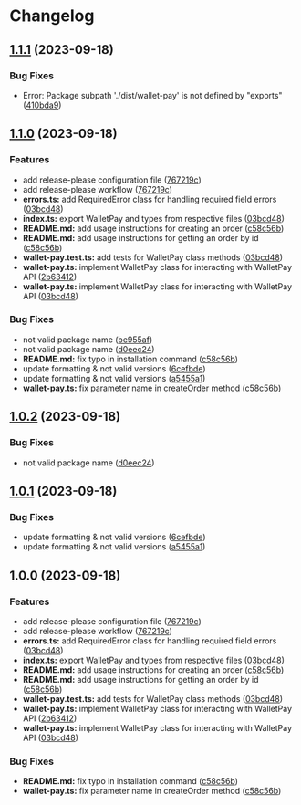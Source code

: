 # Changelog

## [1.1.1](https://github.com/mdwitr0/telegram-wallet-pay/compare/wallet-pay-v1.1.0...wallet-pay-v1.1.1) (2023-09-18)


### Bug Fixes

* Error: Package subpath './dist/wallet-pay' is not defined by "exports" ([410bda9](https://github.com/mdwitr0/telegram-wallet-pay/commit/410bda9297462b68c5c385a3d4e7c34f281505ba))

## [1.1.0](https://github.com/mdwitr0/telegram-wallet-pay/compare/wallet-pay-v1.0.2...wallet-pay-v1.1.0) (2023-09-18)


### Features

* add release-please configuration file ([767219c](https://github.com/mdwitr0/telegram-wallet-pay/commit/767219c74ccec8422484bdad5334a9f632e83dc9))
* add release-please workflow ([767219c](https://github.com/mdwitr0/telegram-wallet-pay/commit/767219c74ccec8422484bdad5334a9f632e83dc9))
* **errors.ts:** add RequiredError class for handling required field errors ([03bcd48](https://github.com/mdwitr0/telegram-wallet-pay/commit/03bcd485069e874e6dbbeda1775d68e7d5a1f365))
* **index.ts:** export WalletPay and types from respective files ([03bcd48](https://github.com/mdwitr0/telegram-wallet-pay/commit/03bcd485069e874e6dbbeda1775d68e7d5a1f365))
* **README.md:** add usage instructions for creating an order ([c58c56b](https://github.com/mdwitr0/telegram-wallet-pay/commit/c58c56b01b52b224694a779379e988d92df69b73))
* **README.md:** add usage instructions for getting an order by id ([c58c56b](https://github.com/mdwitr0/telegram-wallet-pay/commit/c58c56b01b52b224694a779379e988d92df69b73))
* **wallet-pay.test.ts:** add tests for WalletPay class methods ([03bcd48](https://github.com/mdwitr0/telegram-wallet-pay/commit/03bcd485069e874e6dbbeda1775d68e7d5a1f365))
* **wallet-pay.ts:** implement WalletPay class for interacting with WalletPay API ([2b63412](https://github.com/mdwitr0/telegram-wallet-pay/commit/2b63412af1c9fab4313689f764d1ea0bb71c59e3))
* **wallet-pay.ts:** implement WalletPay class for interacting with WalletPay API ([03bcd48](https://github.com/mdwitr0/telegram-wallet-pay/commit/03bcd485069e874e6dbbeda1775d68e7d5a1f365))


### Bug Fixes

* not valid package name ([be955af](https://github.com/mdwitr0/telegram-wallet-pay/commit/be955af82deb642a3672c7990ab301be7058b213))
* not valid package name ([d0eec24](https://github.com/mdwitr0/telegram-wallet-pay/commit/d0eec24e90062b94f14f689a33841c0e7c24c2aa))
* **README.md:** fix typo in installation command ([c58c56b](https://github.com/mdwitr0/telegram-wallet-pay/commit/c58c56b01b52b224694a779379e988d92df69b73))
* update formatting & not valid versions ([6cefbde](https://github.com/mdwitr0/telegram-wallet-pay/commit/6cefbded32935165ac79edd42be15e24e115044f))
* update formatting & not valid versions ([a5455a1](https://github.com/mdwitr0/telegram-wallet-pay/commit/a5455a1294a816859daa79b0c2ba7b0e2f0a3b21))
* **wallet-pay.ts:** fix parameter name in createOrder method ([c58c56b](https://github.com/mdwitr0/telegram-wallet-pay/commit/c58c56b01b52b224694a779379e988d92df69b73))

## [1.0.2](https://github.com/mdwitr0/telegram-wallet-pay/compare/telegram-wallet-pay-v1.0.1...telegram-wallet-pay-v1.0.2) (2023-09-18)


### Bug Fixes

* not valid package name ([d0eec24](https://github.com/mdwitr0/telegram-wallet-pay/commit/d0eec24e90062b94f14f689a33841c0e7c24c2aa))

## [1.0.1](https://github.com/mdwitr0/telegram-wallet-pay/compare/telegram-wallet-pay-v1.0.0...telegram-wallet-pay-v1.0.1) (2023-09-18)


### Bug Fixes

* update formatting & not valid versions ([6cefbde](https://github.com/mdwitr0/telegram-wallet-pay/commit/6cefbded32935165ac79edd42be15e24e115044f))
* update formatting & not valid versions ([a5455a1](https://github.com/mdwitr0/telegram-wallet-pay/commit/a5455a1294a816859daa79b0c2ba7b0e2f0a3b21))

## 1.0.0 (2023-09-18)


### Features

* add release-please configuration file ([767219c](https://github.com/mdwitr0/telegram-wallet-pay/commit/767219c74ccec8422484bdad5334a9f632e83dc9))
* add release-please workflow ([767219c](https://github.com/mdwitr0/telegram-wallet-pay/commit/767219c74ccec8422484bdad5334a9f632e83dc9))
* **errors.ts:** add RequiredError class for handling required field errors ([03bcd48](https://github.com/mdwitr0/telegram-wallet-pay/commit/03bcd485069e874e6dbbeda1775d68e7d5a1f365))
* **index.ts:** export WalletPay and types from respective files ([03bcd48](https://github.com/mdwitr0/telegram-wallet-pay/commit/03bcd485069e874e6dbbeda1775d68e7d5a1f365))
* **README.md:** add usage instructions for creating an order ([c58c56b](https://github.com/mdwitr0/telegram-wallet-pay/commit/c58c56b01b52b224694a779379e988d92df69b73))
* **README.md:** add usage instructions for getting an order by id ([c58c56b](https://github.com/mdwitr0/telegram-wallet-pay/commit/c58c56b01b52b224694a779379e988d92df69b73))
* **wallet-pay.test.ts:** add tests for WalletPay class methods ([03bcd48](https://github.com/mdwitr0/telegram-wallet-pay/commit/03bcd485069e874e6dbbeda1775d68e7d5a1f365))
* **wallet-pay.ts:** implement WalletPay class for interacting with WalletPay API ([2b63412](https://github.com/mdwitr0/telegram-wallet-pay/commit/2b63412af1c9fab4313689f764d1ea0bb71c59e3))
* **wallet-pay.ts:** implement WalletPay class for interacting with WalletPay API ([03bcd48](https://github.com/mdwitr0/telegram-wallet-pay/commit/03bcd485069e874e6dbbeda1775d68e7d5a1f365))


### Bug Fixes

* **README.md:** fix typo in installation command ([c58c56b](https://github.com/mdwitr0/telegram-wallet-pay/commit/c58c56b01b52b224694a779379e988d92df69b73))
* **wallet-pay.ts:** fix parameter name in createOrder method ([c58c56b](https://github.com/mdwitr0/telegram-wallet-pay/commit/c58c56b01b52b224694a779379e988d92df69b73))
